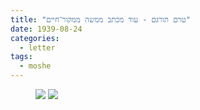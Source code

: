 ```yaml
---
title: "טרם תורגם - עוד מכתב ממשה ממקור־חיים"
date: 1939-08-24
categories:
  - letter
tags:
  - moshe
---
```


<figure class="half">
    <a  href="/pupko-papers/assets/images/1939-08-24-meqor-hayim-moshe-second-1.jpg">
    <img src="/pupko-papers/assets/images/1939-08-24-meqor-hayim-moshe-second-1.jpg"></a>
    <a  href="/pupko-papers/assets/images/1939-08-24-meqor-hayim-moshe-second-2.jpg">
    <img src="/pupko-papers/assets/images/1939-08-24-meqor-hayim-moshe-second-2.jpg"></a>
</figure>

